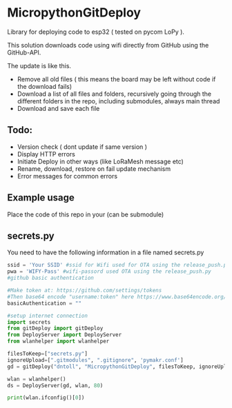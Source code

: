 # MicropythonGitDeploy

Library for deploying code to esp32 ( tested on pycom LoPy ).

This solution downloads code using wifi directly from GitHub using the GitHub-API.

The update is like this.
 * Remove all old files ( this means the board may be left without code if the download fails)
 * Download a list of all files and folders, recursively going through the different folders in the repo, including submodules, always main thread
 * Download and save each file


## Todo:

 * Version check ( dont update if same version )
 * Display HTTP errors 
 * Initiate Deploy in other ways (like LoRaMesh message etc)
 * Rename, download, restore on fail update mechanism
 * Error messages for common errors


## Example usage 

Place the code of this repo in your (can be submodule)

## secrets.py
You need to have the following information in a file named secrets.py
```python
ssid = 'Your SSID' #ssid for Wifi used for OTA using the release_push.py
pwa = 'WIFY-Pass' #wifi-passord used OTA using the release_push.py
#github basic authentication 

#Make token at: https://github.com/settings/tokens
#Then base64 encode "username:token" here https://www.base64encode.org/
basicAuthentication = ""
```


```python 
#setup internet connection
import secrets
from gitDeploy import gitDeploy
from DeployServer import DeployServer
from wlanhelper import wlanhelper

filesToKeep=["secrets.py"]
ignoreUpload=[".gitmodules", ".gitignore", 'pymakr.conf']
gd = gitDeploy("dntoll", "MicropythonGitDeploy", filesToKeep, ignoreUpload)

wlan = wlanhelper()
ds = DeployServer(gd, wlan, 80)

print(wlan.ifconfig()[0])